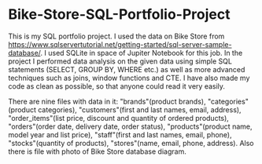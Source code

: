 # Bike-Store-SQL-Portfolio-Project

This is my SQL portfolio project. I used the data on Bike Store from https://www.sqlservertutorial.net/getting-started/sql-server-sample-database/. I used SQLite in space of Jupiter Notebook for this job. In the project I performed data analysis on the given data using simple SQL statements (SELECT, GROUP BY, WHERE etc.) as well as more advanced techniques such as joins, window functions and CTE. I have also made my code as clean as possible, so that anyone could read it very easily.

There are nine files with data in it: "brands"(product brands), "categories"(product categories), "customers"(first and last names, email, address), "order_items"(list price, discount and quantity of ordered products),
"orders"(order date, delivery date, order status), "products"(product name, model year and list price), "staff"(first and last names, email, phone), "stocks"(quantity of products), "stores"(name, email, phone, address). Also there is file with photo of Bike Store database diagram.
